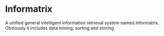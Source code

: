 # Informatrix
A unified general intelligent information retrieval system named informatrix. Obviously it includes data mining, sorting and storing.

